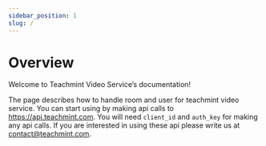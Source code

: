 ```yaml
---
sidebar_position: 1
slug: /
---
```


# Overview

Welcome to Teachmint Video Service’s documentation!

The page describes how to handle room and user for teachmint video service. You can start using by making api calls to https://api.teachmint.com. You will need `client_id` and `auth_key` for making any api calls. If you are interested in using these api please write us at contact@teachmint.com.